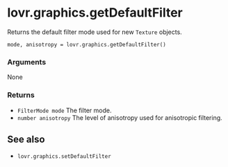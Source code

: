 <!--
category: reference
-->

lovr.graphics.getDefaultFilter
===

Returns the default filter mode used for new `Texture` objects.

    mode, anisotropy = lovr.graphics.getDefaultFilter()

### Arguments

None

### Returns

- `FilterMode mode` The filter mode.
- `number anisotropy` The level of anisotropy used for anisotropic filtering.

See also
---

- `lovr.graphics.setDefaultFilter`
